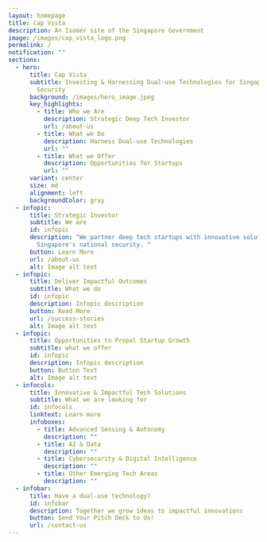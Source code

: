 ```yaml
---
layout: homepage
title: Cap Vista
description: An Isomer site of the Singapore Government
image: /images/cap_vista_logo.png
permalink: /
notification: ""
sections:
  - hero:
      title: Cap Vista
      subtitle: Investing & Harnessing Dual-use Technologies for Singapore's National
        Security
      background: /images/hero_image.jpeg
      key_highlights:
        - title: Who we Are
          description: Strategic Deep Tech Investor
          url: /about-us
        - title: What we Do
          description: Harness Dual-use Technologies
          url: ""
        - title: What we Offer
          description: Opportunities for Startups
          url: ""
      variant: center
      size: md
      alignment: left
      backgroundColor: gray
  - infopic:
      title: Strategic Investor
      subtitle: We are
      id: infopic
      description: "We partner deep tech startups with innovative solutions to support
        Singapore's national security. "
      button: Learn More
      url: /about-us
      alt: Image alt text
  - infopic:
      title: Deliver Impactful Outcomes
      subtitle: What we do
      id: infopic
      description: Infopic description
      button: Read More
      url: /success-stories
      alt: Image alt text
  - infopic:
      title: Opportunities to Propel Startup Growth
      subtitle: what we offer
      id: infopic
      description: Infopic description
      button: Button Text
      alt: Image alt text
  - infocols:
      title: Innovative & Impactful Tech Solutions
      subtitle: What we are looking for
      id: infocols
      linktext: Learn more
      infoboxes:
        - title: Advanced Sensing & Autonomy
          description: ""
        - title: AI & Data
          description: ""
        - title: Cybersecurity & Digital Intelligence
          description: ""
        - title: Other Emerging Tech Areas
          description: ""
  - infobar:
      title: Have a dual-use technology?
      id: infobar
      description: Together we grow ideas to impactful innovations
      button: Send Your Pitch Deck to Us!
      url: /contact-us
---
```

